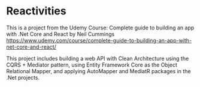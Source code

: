 # Reactivities

This is a project from the Udemy Course: Complete guide to building an app with .Net Core and React by Neil Cummings
https://www.udemy.com/course/complete-guide-to-building-an-app-with-net-core-and-react/

This project includes building a web API with Clean Architecture using the CQRS + Mediator pattern, 
using Entity Framework Core as the Object Relational Mapper, 
and applying AutoMapper and MediatR packages in the .Net projects.
